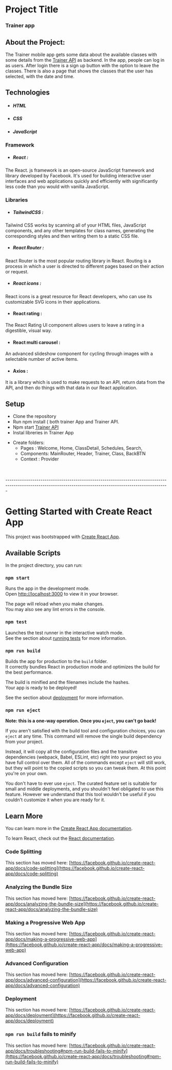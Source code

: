 # Project Title

### Trainer app
## About the Project:
The Trainer mobile app gets some data about the available classes with some details from the [Trainer API](http://localhost:4000) as backend.
In the app, people can log in as users. After login there is a sign up button with the option to leave the classes. 
There is also a page that shows the classes that the user has selected, with the date and time.

## Technologies
- ##### HTML
- ##### CSS
- ##### JavaScript

### Framework

- ##### React :
The React. js framework is an open-source JavaScript framework and library developed by Facebook.
   It's used for building interactive user interfaces and web applications quickly and efficiently with significantly less code than you would with vanilla JavaScript. 


### Libraries 
- ##### TailwindCSS : 
Tailwind CSS works by scanning all of your HTML files, JavaScript components, and any other templates for class names, generating the corresponding styles and then writing them to a static CSS file.

- ##### React Router :
React Router is the most popular routing library in React. Routing is a process in which a user is directed to different pages based on their action or request.

- ##### React icons :
React icons is a great resource for React developers, who can use its customizable SVG icons in their applications.

- #### React rating :
The React Rating UI component allows users to leave a rating in a digestible, visual way.

- #### React multi carousel :
An advanced slideshow component for cycling through images with a selectable number of active items.


- #### Axios :
It is a library which is used to make requests to an API, return data from the API, and then do things with that data in our React application.

## Setup

- Clone the repository
- Run npm install ( both trainer App and Trainer API.
- Npm start [Trainer API](http://localhost:4000)
- Instal libreries in Trainer App
+ Create folders:
   + Pages : Welcome, Home, ClassDetail, Schedules, Search, 
   + Components: MainRouter, Header, Trainer, Class, BackBTN
   + Context : Provider
	 
	 













<br>
<br>
-------------------------------------------------------------------------------------------------------------------------------------------------------------

# Getting Started with Create React App

This project was bootstrapped with [Create React App](https://github.com/facebook/create-react-app).

## Available Scripts

In the project directory, you can run:

### `npm start`

Runs the app in the development mode.\
Open [http://localhost:3000](http://localhost:3000) to view it in your browser.

The page will reload when you make changes.\
You may also see any lint errors in the console.

### `npm test`

Launches the test runner in the interactive watch mode.\
See the section about [running tests](https://facebook.github.io/create-react-app/docs/running-tests) for more information.

### `npm run build`

Builds the app for production to the `build` folder.\
It correctly bundles React in production mode and optimizes the build for the best performance.

The build is minified and the filenames include the hashes.\
Your app is ready to be deployed!

See the section about [deployment](https://facebook.github.io/create-react-app/docs/deployment) for more information.

### `npm run eject`

**Note: this is a one-way operation. Once you `eject`, you can't go back!**

If you aren't satisfied with the build tool and configuration choices, you can `eject` at any time. This command will remove the single build dependency from your project.

Instead, it will copy all the configuration files and the transitive dependencies (webpack, Babel, ESLint, etc) right into your project so you have full control over them. All of the commands except `eject` will still work, but they will point to the copied scripts so you can tweak them. At this point you're on your own.

You don't have to ever use `eject`. The curated feature set is suitable for small and middle deployments, and you shouldn't feel obligated to use this feature. However we understand that this tool wouldn't be useful if you couldn't customize it when you are ready for it.

## Learn More

You can learn more in the [Create React App documentation](https://facebook.github.io/create-react-app/docs/getting-started).

To learn React, check out the [React documentation](https://reactjs.org/).

### Code Splitting

This section has moved here: [https://facebook.github.io/create-react-app/docs/code-splitting](https://facebook.github.io/create-react-app/docs/code-splitting)

### Analyzing the Bundle Size

This section has moved here: [https://facebook.github.io/create-react-app/docs/analyzing-the-bundle-size](https://facebook.github.io/create-react-app/docs/analyzing-the-bundle-size)

### Making a Progressive Web App

This section has moved here: [https://facebook.github.io/create-react-app/docs/making-a-progressive-web-app](https://facebook.github.io/create-react-app/docs/making-a-progressive-web-app)

### Advanced Configuration

This section has moved here: [https://facebook.github.io/create-react-app/docs/advanced-configuration](https://facebook.github.io/create-react-app/docs/advanced-configuration)

### Deployment

This section has moved here: [https://facebook.github.io/create-react-app/docs/deployment](https://facebook.github.io/create-react-app/docs/deployment)

### `npm run build` fails to minify

This section has moved here: [https://facebook.github.io/create-react-app/docs/troubleshooting#npm-run-build-fails-to-minify](https://facebook.github.io/create-react-app/docs/troubleshooting#npm-run-build-fails-to-minify)
